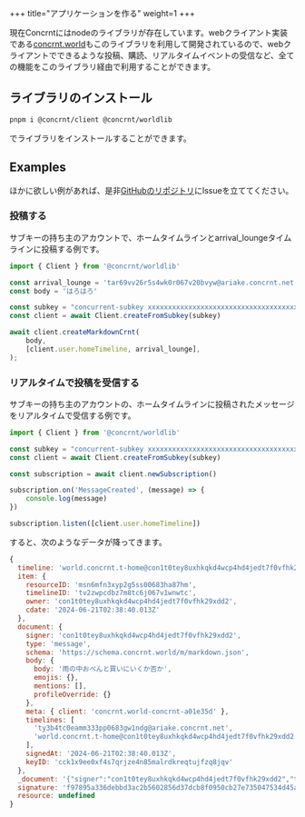 +++
title="アプリケーションを作る"
weight=1
+++


現在Concrntにはnodeのライブラリが存在しています。webクライアント実装である[concrnt.world](concrnt.world)もこのライブラリを利用して開発されているので、webクライアントでできるような投稿、購読、リアルタイムイベントの受信など、全ての機能をこのライブラリ経由で利用することができます。

## ライブラリのインストール

```bash
pnpm i @concrnt/client @concrnt/worldlib
```

でライブラリをインストールすることができます。


## Examples

ほかに欲しい例があれば、是非[GitHubのリポジトリ](https://github.com/concrnt/concrnt-square)にIssueを立ててください。

### 投稿する

サブキーの持ち主のアカウントで、ホームタイムラインとarrival_loungeタイムラインに投稿する例です。

```js
import { Client } from '@concrnt/worldlib'

const arrival_lounge = 'tar69vv26r5s4wk0r067v20bvyw@ariake.concrnt.net'
const body = 'はろはろ'

const subkey = "concurrent-subkey xxxxxxxxxxxxxxxxxxxxxxxxxxxxxxxxxxxxxxxxxxxxxxxxxxxxxxxxxxxxxxxx con1t0tey8uxhkqkd4wcp4hd4jedt7f0vfhk29xdd2@denken.concrnt.net totegamma"
const client = await Client.createFromSubkey(subkey)

await client.createMarkdownCrnt(
    body,
    [client.user.homeTimeline, arrival_lounge],
);
```


### リアルタイムで投稿を受信する

サブキーの持ち主のアカウントの、ホームタイムラインに投稿されたメッセージをリアルタイムで受信する例です。

```js
import { Client } from '@concrnt/worldlib'

const subkey = "concurrent-subkey xxxxxxxxxxxxxxxxxxxxxxxxxxxxxxxxxxxxxxxxxxxxxxxxxxxxxxxxxxxxxxxx con1t0tey8uxhkqkd4wcp4hd4jedt7f0vfhk29xdd2@denken.concrnt.net totegamma"
const client = await Client.createFromSubkey(subkey)

const subscription = await client.newSubscription()

subscription.on('MessageCreated', (message) => {
    console.log(message)
})

subscription.listen([client.user.homeTimeline])
```

すると、次のようなデータが降ってきます。

```js
{
  timeline: 'world.concrnt.t-home@con1t0tey8uxhkqkd4wcp4hd4jedt7f0vfhk29xdd2',
  item: {
    resourceID: 'msn6mfn3xyp2g5ss00683ha87hm',
    timelineID: 'tv2zwpcdbz7m8tc6j067v1wnwtc',
    owner: 'con1t0tey8uxhkqkd4wcp4hd4jedt7f0vfhk29xdd2',
    cdate: '2024-06-21T02:38:40.013Z'
  },
  document: {
    signer: 'con1t0tey8uxhkqkd4wcp4hd4jedt7f0vfhk29xdd2',
    type: 'message',
    schema: 'https://schema.concrnt.world/m/markdown.json',
    body: {
      body: '雨の中おべんと買いにいくか否か',
      emojis: {},
      mentions: [],
      profileOverride: {}
    },
    meta: { client: 'concrnt.world-concrnt-a01e35d' },
    timelines: [
      'ty3b4tc0eamm333pp0683gw1ndg@ariake.concrnt.net',
      'world.concrnt.t-home@con1t0tey8uxhkqkd4wcp4hd4jedt7f0vfhk29xdd2'
    ],
    signedAt: '2024-06-21T02:38:40.013Z',
    keyID: 'cck1x9ee0xf4s7qrjze4n85malrdkreqtujfzq8jqv'
  },
  _document: '{"signer":"con1t0tey8uxhkqkd4wcp4hd4jedt7f0vfhk29xdd2","type":"message","schema":"https://schema.concrnt.world/m/markdown.json","body":{"body":"雨の中おべんと買いにいくか否か","emojis":{},"mentions":[],"profileOverride":{}},"meta":{"client":"concrnt.world-concrnt-a01e35d"},"timelines":["ty3b4tc0eamm333pp0683gw1ndg@ariake.concrnt.net","world.concrnt.t-home@con1t0tey8uxhkqkd4wcp4hd4jedt7f0vfhk29xdd2"],"signedAt":"2024-06-21T02:38:40.013Z","keyID":"cck1x9ee0xf4s7qrjze4n85malrdkreqtujfzq8jqv"}',
  signature: 'f97895a336debbd3ac2b5602856d37dcb8f0950cb27e735047534d45a83738005c31a5c44afe3ff9270726d6cbd31758a2e94cdb73a4e1ad9205fa568c30646501',
  resource: undefined
}
```



